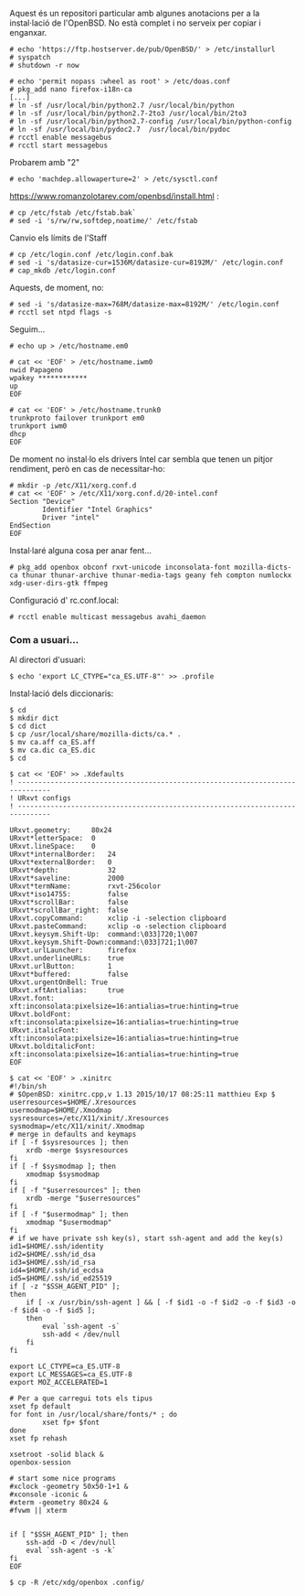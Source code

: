 Aquest és un repositori particular amb algunes anotacions per a la instal·lació de l'OpenBSD. No està complet i no serveix per copiar i enganxar.


```
# echo 'https://ftp.hostserver.de/pub/OpenBSD/' > /etc/installurl
# syspatch
# shutdown -r now
```

```
# echo 'permit nopass :wheel as root' > /etc/doas.conf
# pkg_add nano firefox-i18n-ca
[...]
# ln -sf /usr/local/bin/python2.7 /usr/local/bin/python
# ln -sf /usr/local/bin/python2.7-2to3 /usr/local/bin/2to3
# ln -sf /usr/local/bin/python2.7-config /usr/local/bin/python-config
# ln -sf /usr/local/bin/pydoc2.7  /usr/local/bin/pydoc
# rcctl enable messagebus
# rcctl start messagebus
```

Probarem amb "2"

`# echo 'machdep.allowaperture=2' > /etc/sysctl.conf`


https://www.romanzolotarev.com/openbsd/install.html :

```
# cp /etc/fstab /etc/fstab.bak`
# sed -i 's/rw/rw,softdep,noatime/' /etc/fstab
```

Canvio els límits de l'Staff

```
# cp /etc/login.conf /etc/login.conf.bak
# sed -i 's/datasize-cur=1536M/datasize-cur=8192M/' /etc/login.conf
# cap_mkdb /etc/login.conf
```

Aquests, de moment, no:

```
# sed -i 's/datasize-max=768M/datasize-max=8192M/' /etc/login.conf
# rcctl set ntpd flags -s
```

Seguim...

```
# echo up > /etc/hostname.em0 
   
# cat << 'EOF' > /etc/hostname.iwm0
nwid Papageno
wpakey ************
up
EOF

```

```
# cat << 'EOF' > /etc/hostname.trunk0
trunkproto failover trunkport em0
trunkport iwm0
dhcp
EOF
```
De moment no instal·lo els drivers Intel car sembla que tenen un pitjor rendiment, però en cas de necessitar-ho:

```
# mkdir -p /etc/X11/xorg.conf.d
# cat << 'EOF' > /etc/X11/xorg.conf.d/20-intel.conf
Section "Device"
        Identifier "Intel Graphics"
        Driver "intel"
EndSection
EOF
```

Instal·laré alguna cosa per anar fent...

`# pkg_add openbox obconf rxvt-unicode inconsolata-font mozilla-dicts-ca thunar thunar-archive thunar-media-tags geany feh compton numlockx xdg-user-dirs-gtk ffmpeg `

Configuració d' rc.conf.local:

`# rcctl enable multicast messagebus avahi_daemon`

### Com a usuari...

Al directori d'usuari:

`$ echo 'export LC_CTYPE="ca_ES.UTF-8"' >> .profile`

Instal·lació dels diccionaris:

```
$ cd
$ mkdir dict
$ cd dict
$ cp /usr/local/share/mozilla-dicts/ca.* .
$ mv ca.aff ca_ES.aff                                                  
$ mv ca.dic ca_ES.dic
$ cd

```

```
$ cat << 'EOF' >> .Xdefaults
! ------------------------------------------------------------------------------
! URxvt configs
! ------------------------------------------------------------------------------

URxvt.geometry: 	80x24
URxvt*letterSpace: 	0
URxvt.lineSpace: 	0
URxvt*internalBorder:   24
URxvt*externalBorder:   0
URxvt*depth:            32
URxvt*saveline:         2000
URxvt*termName:         rxvt-256color
URxvt*iso14755:         false
URxvt*scrollBar:        false
URxvt*scrollBar_right:  false
URxvt.copyCommand:      xclip -i -selection clipboard
URxvt.pasteCommand:     xclip -o -selection clipboard
URxvt.keysym.Shift-Up:	command:\033]720;1\007
URxvt.keysym.Shift-Down:command:\033]721;1\007
URxvt.urlLauncher:      firefox
URxvt.underlineURLs:    true
URxvt.urlButton:        1
URxvt*buffered:         false          
URxvt.urgentOnBell: True
URxvt.xftAntialias:     true
URxvt.font:             xft:inconsolata:pixelsize=16:antialias=true:hinting=true 
URxvt.boldFont:         xft:inconsolata:pixelsize=16:antialias=true:hinting=true
URxvt.italicFont:       xft:inconsolata:pixelsize=16:antialias=true:hinting=true
URxvt.bolditalicFont: 	xft:inconsolata:pixelsize=16:antialias=true:hinting=true
EOF
```

```
$ cat << 'EOF' > .xinitrc
#!/bin/sh
# $OpenBSD: xinitrc.cpp,v 1.13 2015/10/17 08:25:11 matthieu Exp $
userresources=$HOME/.Xresources
usermodmap=$HOME/.Xmodmap
sysresources=/etc/X11/xinit/.Xresources
sysmodmap=/etc/X11/xinit/.Xmodmap
# merge in defaults and keymaps
if [ -f $sysresources ]; then
    xrdb -merge $sysresources
fi
if [ -f $sysmodmap ]; then
    xmodmap $sysmodmap
fi
if [ -f "$userresources" ]; then
    xrdb -merge "$userresources"
fi
if [ -f "$usermodmap" ]; then
    xmodmap "$usermodmap"
fi
# if we have private ssh key(s), start ssh-agent and add the key(s)
id1=$HOME/.ssh/identity
id2=$HOME/.ssh/id_dsa
id3=$HOME/.ssh/id_rsa
id4=$HOME/.ssh/id_ecdsa
id5=$HOME/.ssh/id_ed25519
if [ -z "$SSH_AGENT_PID" ];
then
	if [ -x /usr/bin/ssh-agent ] && [ -f $id1 -o -f $id2 -o -f $id3 -o -f $id4 -o -f $id5 ];
	then
		eval `ssh-agent -s`
		ssh-add < /dev/null
	fi
fi

export LC_CTYPE=ca_ES.UTF-8
export LC_MESSAGES=ca_ES.UTF-8
export MOZ_ACCELERATED=1

# Per a que carregui tots els tipus
xset fp default 
for font in /usr/local/share/fonts/* ; do 
        xset fp+ $font 
done 
xset fp rehash
 
xsetroot -solid black &
openbox-session

# start some nice programs
#xclock -geometry 50x50-1+1 &
#xconsole -iconic &
#xterm -geometry 80x24 &
#fvwm || xterm


if [ "$SSH_AGENT_PID" ]; then
	ssh-add -D < /dev/null
	eval `ssh-agent -s -k`
fi
EOF
```

```
$ cp -R /etc/xdg/openbox .config/
```
